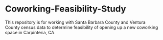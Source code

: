 # Coworking-Feasibility-Study
This repository is for working with Santa Barbara County and Ventura County census data to determine feasibility of opening up a new coworking space in Carpinteria, CA
